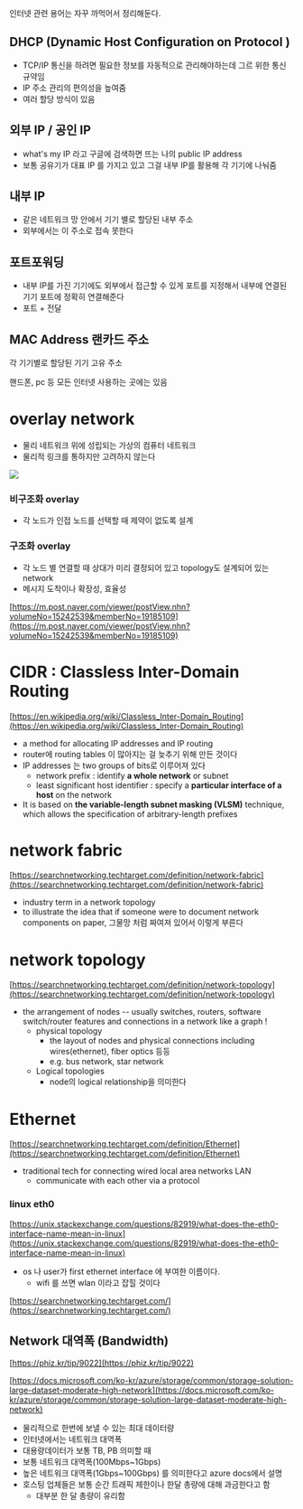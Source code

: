 인터넷 관련 용어는 자꾸 까먹어서 정리해둔다. 

## DHCP (Dynamic Host Configuration on Protocol )

- TCP/IP 통신을 하려면 필요한 정보를 자동적으로 관리해야하는데 그르 위한 통신 규약임
- IP 주소 관리의 편의성을 높여줌
- 여러 할당 방식이 있음

## 외부 IP  / 공인 IP

- what's my IP 라고 구글에 검색하면 뜨는 나의 public IP address
- 보통 공유기가 대표 IP 를 가지고 있고 그걸 내부 IP를 활용해 각 기기에 나눠줌

## 내부 IP

- 같은 네트워크 망 안에서 기기 별로 할당된 내부 주소
- 외부에서는 이 주소로 접속 못한다

## 포트포워딩

- 내부 IP를 가진 기기에도 외부에서 접근할 수 있게 포트를 지정해서 내부에 연결된 기기 포트에 정확히 연결해준다
- 포트 + 전달

## MAC Address 랜카드 주소

각 기기별로 할당된 기기 고유 주소 

핸드폰, pc 등 모든 인터넷 사용하는 곳에는 있음

# overlay network

- 물리 네트워크 위에 성립되는 가상의 컴퓨터 네트워크
- 물리적 링크를 통하지만 고려하지 않는다

![](Untitled-ae28da3a-66cb-4753-938c-c8f5bfe3969d.png)

### 비구조화 overlay

- 각 노드가 인접 노드를 선택할 때 제약이 없도록 설계

### 구조화 overlay

- 각 노드 별 연결할 때 상대가 미리 결정되어 있고 topology도 설계되어 있는 network
- 메시지 도착이나 확장성, 효율성

[https://m.post.naver.com/viewer/postView.nhn?volumeNo=15242539&memberNo=19185109](https://m.post.naver.com/viewer/postView.nhn?volumeNo=15242539&memberNo=19185109)

# CIDR : Classless Inter-Domain Routing

[https://en.wikipedia.org/wiki/Classless_Inter-Domain_Routing](https://en.wikipedia.org/wiki/Classless_Inter-Domain_Routing)

- a method for allocating IP addresses and IP routing
- router에 routing tables 이 많아지는 걸 늦추기 위해 만든 것이다
- IP addresses 는 two groups of bits로 이루어져 있다
    - network prefix : identify **a whole network** or subnet
    - least significant host identifier : specify a **particular interface of a host** on the network
- It is based on **the variable-length subnet masking (VLSM)** technique, which allows the specification of arbitrary-length prefixes

# network fabric

[https://searchnetworking.techtarget.com/definition/network-fabric](https://searchnetworking.techtarget.com/definition/network-fabric)

- industry term in a network topology
- to illustrate the idea that if someone were to document network components on paper, 그물망 처럼 짜여져 있어서 이렇게 부른다

# network topology

[https://searchnetworking.techtarget.com/definition/network-topology](https://searchnetworking.techtarget.com/definition/network-topology)

- the arrangement of nodes -- usually switches, routers, software switch/router features and connections in a network like a graph !
    - physical topology
        - the layout of nodes and physical connections including wires(ethernet), fiber optics 등등
        - e.g.  bus network, star network
    - Logical topologies
        - node의 logical relationship을 의미한다

# Ethernet

[https://searchnetworking.techtarget.com/definition/Ethernet](https://searchnetworking.techtarget.com/definition/Ethernet) 

- traditional tech for connecting wired local area networks LAN
    - communicate with each other via a protocol

### linux eth0

[https://unix.stackexchange.com/questions/82919/what-does-the-eth0-interface-name-mean-in-linux](https://unix.stackexchange.com/questions/82919/what-does-the-eth0-interface-name-mean-in-linux)  

- os 나 user가 first ethernet interface 에 부여한 이름이다.
    - wifi 를 쓰면 wlan 이라고 잡힐 것이다

[https://searchnetworking.techtarget.com/](https://searchnetworking.techtarget.com/)

## Network 대역폭 (Bandwidth)

[https://phiz.kr/tip/9022](https://phiz.kr/tip/9022) 

[https://docs.microsoft.com/ko-kr/azure/storage/common/storage-solution-large-dataset-moderate-high-network](https://docs.microsoft.com/ko-kr/azure/storage/common/storage-solution-large-dataset-moderate-high-network) 

- 물리적으로 한번에 보낼 수 있는 최대 데이터량
- 인터넷에서는 네트워크 대역폭
- 대용량데이터가 보통 TB, PB 의미할 때
- 보통 네트워크 대역폭(100Mbps~1Gbps)
- 높은 네트워크 대역폭(1Gbps~100Gbps) 를 의미한다고 azure docs에서 설명
- 호스팅 업체들은 보통 순간 트래픽 제한이나 한달 총량에 대해 과금한다고 함
    - 대부분 한 달 총량이 유리함

